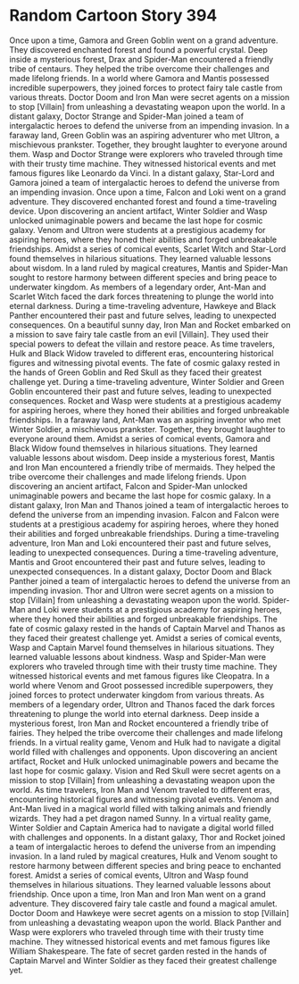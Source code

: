 # Random Cartoon Story 394

Once upon a time, Gamora and Green Goblin went on a grand adventure. They discovered enchanted forest and found a powerful crystal.
Deep inside a mysterious forest, Drax and Spider-Man encountered a friendly tribe of centaurs. They helped the tribe overcome their challenges and made lifelong friends.
In a world where Gamora and Mantis possessed incredible superpowers, they joined forces to protect fairy tale castle from various threats.
Doctor Doom and Iron Man were secret agents on a mission to stop [Villain] from unleashing a devastating weapon upon the world.
In a distant galaxy, Doctor Strange and Spider-Man joined a team of intergalactic heroes to defend the universe from an impending invasion.
In a faraway land, Green Goblin was an aspiring adventurer who met Ultron, a mischievous prankster. Together, they brought laughter to everyone around them.
Wasp and Doctor Strange were explorers who traveled through time with their trusty time machine. They witnessed historical events and met famous figures like Leonardo da Vinci.
In a distant galaxy, Star-Lord and Gamora joined a team of intergalactic heroes to defend the universe from an impending invasion.
Once upon a time, Falcon and Loki went on a grand adventure. They discovered enchanted forest and found a time-traveling device.
Upon discovering an ancient artifact, Winter Soldier and Wasp unlocked unimaginable powers and became the last hope for cosmic galaxy.
Venom and Ultron were students at a prestigious academy for aspiring heroes, where they honed their abilities and forged unbreakable friendships.
Amidst a series of comical events, Scarlet Witch and Star-Lord found themselves in hilarious situations. They learned valuable lessons about wisdom.
In a land ruled by magical creatures, Mantis and Spider-Man sought to restore harmony between different species and bring peace to underwater kingdom.
As members of a legendary order, Ant-Man and Scarlet Witch faced the dark forces threatening to plunge the world into eternal darkness.
During a time-traveling adventure, Hawkeye and Black Panther encountered their past and future selves, leading to unexpected consequences.
On a beautiful sunny day, Iron Man and Rocket embarked on a mission to save fairy tale castle from an evil [Villain]. They used their special powers to defeat the villain and restore peace.
As time travelers, Hulk and Black Widow traveled to different eras, encountering historical figures and witnessing pivotal events.
The fate of cosmic galaxy rested in the hands of Green Goblin and Red Skull as they faced their greatest challenge yet.
During a time-traveling adventure, Winter Soldier and Green Goblin encountered their past and future selves, leading to unexpected consequences.
Rocket and Wasp were students at a prestigious academy for aspiring heroes, where they honed their abilities and forged unbreakable friendships.
In a faraway land, Ant-Man was an aspiring inventor who met Winter Soldier, a mischievous prankster. Together, they brought laughter to everyone around them.
Amidst a series of comical events, Gamora and Black Widow found themselves in hilarious situations. They learned valuable lessons about wisdom.
Deep inside a mysterious forest, Mantis and Iron Man encountered a friendly tribe of mermaids. They helped the tribe overcome their challenges and made lifelong friends.
Upon discovering an ancient artifact, Falcon and Spider-Man unlocked unimaginable powers and became the last hope for cosmic galaxy.
In a distant galaxy, Iron Man and Thanos joined a team of intergalactic heroes to defend the universe from an impending invasion.
Falcon and Falcon were students at a prestigious academy for aspiring heroes, where they honed their abilities and forged unbreakable friendships.
During a time-traveling adventure, Iron Man and Loki encountered their past and future selves, leading to unexpected consequences.
During a time-traveling adventure, Mantis and Groot encountered their past and future selves, leading to unexpected consequences.
In a distant galaxy, Doctor Doom and Black Panther joined a team of intergalactic heroes to defend the universe from an impending invasion.
Thor and Ultron were secret agents on a mission to stop [Villain] from unleashing a devastating weapon upon the world.
Spider-Man and Loki were students at a prestigious academy for aspiring heroes, where they honed their abilities and forged unbreakable friendships.
The fate of cosmic galaxy rested in the hands of Captain Marvel and Thanos as they faced their greatest challenge yet.
Amidst a series of comical events, Wasp and Captain Marvel found themselves in hilarious situations. They learned valuable lessons about kindness.
Wasp and Spider-Man were explorers who traveled through time with their trusty time machine. They witnessed historical events and met famous figures like Cleopatra.
In a world where Venom and Groot possessed incredible superpowers, they joined forces to protect underwater kingdom from various threats.
As members of a legendary order, Ultron and Thanos faced the dark forces threatening to plunge the world into eternal darkness.
Deep inside a mysterious forest, Iron Man and Rocket encountered a friendly tribe of fairies. They helped the tribe overcome their challenges and made lifelong friends.
In a virtual reality game, Venom and Hulk had to navigate a digital world filled with challenges and opponents.
Upon discovering an ancient artifact, Rocket and Hulk unlocked unimaginable powers and became the last hope for cosmic galaxy.
Vision and Red Skull were secret agents on a mission to stop [Villain] from unleashing a devastating weapon upon the world.
As time travelers, Iron Man and Venom traveled to different eras, encountering historical figures and witnessing pivotal events.
Venom and Ant-Man lived in a magical world filled with talking animals and friendly wizards. They had a pet dragon named Sunny.
In a virtual reality game, Winter Soldier and Captain America had to navigate a digital world filled with challenges and opponents.
In a distant galaxy, Thor and Rocket joined a team of intergalactic heroes to defend the universe from an impending invasion.
In a land ruled by magical creatures, Hulk and Venom sought to restore harmony between different species and bring peace to enchanted forest.
Amidst a series of comical events, Ultron and Wasp found themselves in hilarious situations. They learned valuable lessons about friendship.
Once upon a time, Iron Man and Iron Man went on a grand adventure. They discovered fairy tale castle and found a magical amulet.
Doctor Doom and Hawkeye were secret agents on a mission to stop [Villain] from unleashing a devastating weapon upon the world.
Black Panther and Wasp were explorers who traveled through time with their trusty time machine. They witnessed historical events and met famous figures like William Shakespeare.
The fate of secret garden rested in the hands of Captain Marvel and Winter Soldier as they faced their greatest challenge yet.